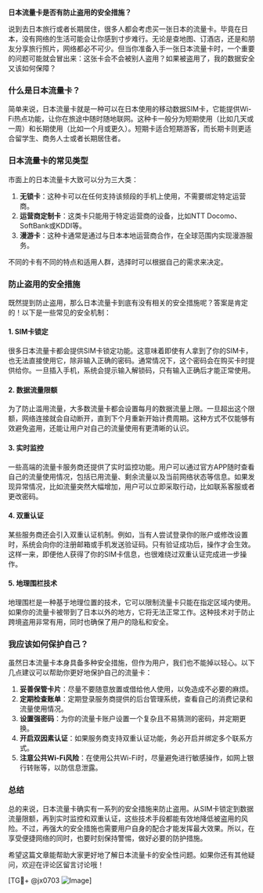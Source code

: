 **日本流量卡是否有防止盗用的安全措施？**

说到去日本旅行或者长期居住，很多人都会考虑买一张日本的流量卡。毕竟在日本，没有网络的生活可能会让你感到寸步难行。无论是查地图、订酒店，还是和朋友分享旅行照片，网络都必不可少。但当你准备入手一张日本流量卡时，一个重要的问题可能就会冒出来：这张卡会不会被别人盗用？如果被盗用了，我的数据安全又该如何保障？

### 什么是日本流量卡？
简单来说，日本流量卡就是一种可以在日本使用的移动数据SIM卡，它能提供Wi-Fi热点功能，让你在旅途中随时随地联网。这种卡一般分为短期使用（比如几天或一周）和长期使用（比如一个月或更久）。短期卡适合短期游客，而长期卡则更适合留学生、商务人士或者长期居住者。

### 日本流量卡的常见类型
市面上的日本流量卡大致可以分为三大类：

1. **无锁卡**：这种卡可以在任何支持该频段的手机上使用，不需要绑定特定运营商。
2. **运营商定制卡**：这类卡只能用于特定运营商的设备，比如NTT Docomo、SoftBank或KDDI等。
3. **漫游卡**：这种卡通常是通过与日本本地运营商合作，在全球范围内实现漫游服务。

不同的卡有不同的特点和适用人群，选择时可以根据自己的需求来决定。

### 防止盗用的安全措施
既然提到防止盗用，那么日本流量卡到底有没有相关的安全措施呢？答案是肯定的！以下是一些常见的安全机制：

#### 1. **SIM卡锁定**
很多日本流量卡都会提供SIM卡锁定功能。这意味着即使有人拿到了你的SIM卡，也无法直接使用它，除非输入正确的密码。通常情况下，这个密码会在购买卡时提供给你。一旦插入手机，系统会提示输入解锁码，只有输入正确后才能正常使用。

#### 2. **数据流量限额**
为了防止滥用流量，大多数流量卡都会设置每月的数据流量上限。一旦超出这个限额，网络连接就会自动断开，直到下个月重新开始计费周期。这种方式不仅能够有效避免盗用，还能让用户对自己的流量使用有更清晰的认识。

#### 3. **实时监控**
一些高端的流量卡服务商还提供了实时监控功能。用户可以通过官方APP随时查看自己的流量使用情况，包括已用流量、剩余流量以及当前网络状态等信息。如果发现异常情况，比如流量突然大幅增加，用户可以立即采取行动，比如联系客服或者更改密码。

#### 4. **双重认证**
某些服务商还会引入双重认证机制。例如，当有人尝试登录你的账户或修改设置时，系统会向你的注册邮箱或手机发送验证码。只有验证成功后，操作才会生效。这样一来，即便他人获得了你的SIM卡信息，也很难绕过双重认证完成进一步操作。

#### 5. **地理围栏技术**
地理围栏是一种基于地理位置的技术，它可以限制流量卡只能在指定区域内使用。如果你的流量卡被带到了日本以外的地方，它将无法正常工作。这种技术对于防止跨境盗用非常有用，同时也确保了用户的隐私和安全。

### 我应该如何保护自己？
虽然日本流量卡本身具备多种安全措施，但作为用户，我们也不能掉以轻心。以下几点建议可以帮助你更好地保护自己的流量卡：

1. **妥善保管卡片**：尽量不要随意放置或借给他人使用，以免造成不必要的麻烦。
2. **定期检查账单**：定期登录服务商提供的后台管理系统，查看自己的消费记录和流量使用情况。
3. **设置强密码**：为你的流量卡账户设置一个复杂且不易猜测的密码，并定期更换。
4. **开启双因素认证**：如果服务商支持双重认证功能，务必开启并绑定多个联系方式。
5. **注意公共Wi-Fi风险**：在使用公共Wi-Fi时，尽量避免进行敏感操作，如网上银行转账等，以防信息泄露。

### 总结
总的来说，日本流量卡确实有一系列的安全措施来防止盗用。从SIM卡锁定到数据流量限额，再到实时监控和双重认证，这些技术手段都能有效地降低被盗用的风险。不过，再强大的安全措施也需要用户自身的配合才能发挥最大效果。所以，在享受便捷网络的同时，也要时刻保持警惕，做好必要的防护措施。

希望这篇文章能帮助大家更好地了解日本流量卡的安全性问题。如果你还有其他疑问，欢迎在评论区留言讨论哦！

[TG💪+ @jx0703 ![Image](https://github.com/user-attachments/assets/dbca1d08-cadb-493c-b0ec-ad6f7a83f270)]